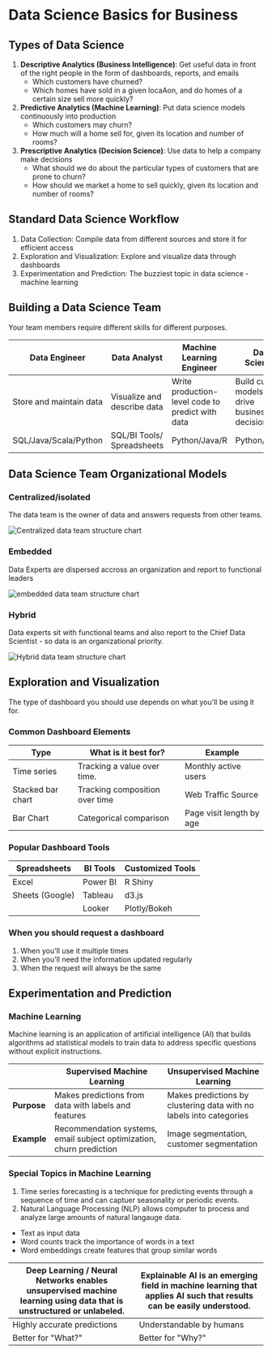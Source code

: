 # Data Science Basics for Business

## Types of Data Science

1. **Descriptive Analytics (Business Intelligence)**: Get useful data in front
of the right people in the form of dashboards, reports, and emails
    - Which customers have churned?
    - Which homes have sold in a given locaAon, and do homes of a
 certain size sell more quickly?
1. **Predictive Analytics (Machine Learning)**: Put data science models continuously into production
    - Which customers may churn?
    - How much will a home sell for, given its location and number of rooms?
1. **Prescriptive Analytics (Decision Science)**: Use data to help a company make decisions
    - What should we do about the particular types of customers that are prone to churn?
    - How should we market a home to sell quickly, given its location and number of rooms?

## Standard Data Science Workflow
1. Data Collection: Compile data from different sources and store it for efficient access
1. Exploration and Visualization: Explore and visualize data through dashboards
1. Experimentation and Prediction: The buzziest topic in data science - machine learning

## Building a Data Science Team
Your team members require different skills for different purposes.

| **Data Engineer**       | **Data Analyst**            | **Machine Learning Engineer**                    | **Data Scientist**                              |
|-------------------------|-----------------------------|--------------------------------------------------|-------------------------------------------------|
| Store and maintain data | Visualize and describe data | Write production-level code to predict with data | Build custom models to drive business decisions |
| SQL/Java/Scala/Python   | SQL/BI Tools/ Spreadsheets  | Python/Java/R                                    | Python/R/SQL                                    |

## Data Science Team Organizational Models

### Centralized/isolated

The data team is the owner of data and answers requests from other teams.

![Centralized data team structure chart](https://github.com/SoIllEconomist/ds4b/blob/master/python_ds4b/00_introduction/centralized_team.png?raw=1)

### Embedded
Data Experts are dispersed accross an organization and report to functional leaders

![embedded data team structure chart](https://github.com/SoIllEconomist/ds4b/blob/master/python_ds4b/00_introduction/embedded_team.png?raw=1)

### Hybrid
Data experts sit with functional teams and also report to the Chief Data Scientist - so data is an organizational priority.

![Hybrid data team structure chart](https://github.com/SoIllEconomist/ds4b/blob/master/python_ds4b/00_introduction/hybrid_team.png?raw=1)

## Exploration and Visualization
The type of dashboard you should use depends on what you'll be using it for. 

### Common Dashboard Elements

| **Type**          | **What is it best for?**       | **Example**              |
|-------------------|--------------------------------|--------------------------|
| Time series       | Tracking a value over time.    | Monthly active users     |
| Stacked bar chart | Tracking composition over time | Web Traffic Source       |
| Bar Chart         | Categorical comparison         | Page visit length by age |


### Popular Dashboard Tools
| **Spreadsheets** | **BI Tools** | **Customized Tools** |
|------------------|--------------|----------------------|
| Excel            | Power BI     | R Shiny              |
| Sheets (Google)  | Tableau      | d3.js                |
|                  | Looker       | Plotly/Bokeh         |

### When you should request a dashboard
1. When you'll use it multiple times
1. When you'll need the information updated regularly
1. When the request will always be the same

## Experimentation and Prediction
### Machine Learning
Machine learning is an application of artificial intelligence (AI) that builds algorithms ad statistical models to train data to address specific questions without explicit instructions. 

|             | **Supervised Machine Learning**                                      | **Unsupervised Machine Learning**                                   |
|-------------|----------------------------------------------------------------------|---------------------------------------------------------------------|
| **Purpose** | Makes predictions from data with labels and features                 | Makes predictions by clustering data with no labels into categories |
| **Example** | Recommendation systems, email subject optimization, churn prediction | Image segmentation, customer segmentation                           |

### Special Topics in Machine Learning

1. Time series forecasting is a technique for predicting events through a sequence of time and can captuer seasonality or periodic events.
1. Natural Language Processing (NLP) allows computer to process and analyze large amounts of natural langauge data. 
  - Text as input data
  - Word counts track the importance of words in a text
  - Word embeddings create features that group similar words

| **Deep Learning / Neural Networks** enables unsupervised machine learning using data that is unstructured or unlabeled. | **Explainable AI** is an emerging field in machine learning that applies AI such that results can be easily understood. |
|-------------------------------------------------------------------------------------------------------------------------|-------------------------------------------------------------------------------------------------------------------------|
| Highly accurate predictions                                                                                             | Understandable by humans                                                                                                |
| Better for "What?"                                                                                                      | Better for "Why?"                                                                                                       |

